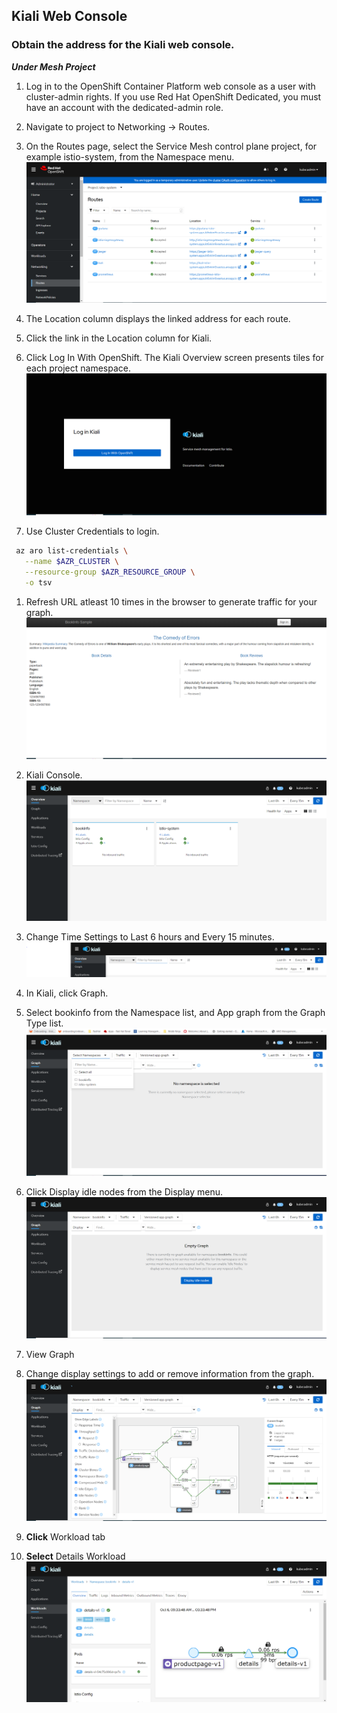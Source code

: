 ## Kiali Web Console
### Obtain the address for the Kiali web console.
***Under Mesh Project***

1. Log in to the OpenShift Container Platform web console as a user with cluster-admin rights. If you use Red Hat OpenShift Dedicated, you must have an account with the dedicated-admin role.

1. Navigate to project to Networking → Routes.

1. On the Routes page, select the Service Mesh control plane project, for example istio-system, from the Namespace menu.
![Project Network Route](../assets/images/click-network-under-project-view-kiali-route.PNG)

1. The Location column displays the linked address for each route.

1. Click the link in the Location column for Kiali.

1. Click Log In With OpenShift. The Kiali Overview screen presents tiles for each project namespace.
![Kiali Login](../assets/images/kiali-login-with-cluster-credentials.PNG)

1. Use Cluster Credentials to login.
```bash
 az aro list-credentials \
   --name $AZR_CLUSTER \
   --resource-group $AZR_RESOURCE_GROUP \
   -o tsv
```
1. Refresh URL atleast 10 times in the browser to generate traffic for your graph.
![URL](../assets/images/product-page.PNG)

1. Kiali Console.
![Kiali Console](../assets/images/verify-overiview-bookinfoapp.PNG)

1. Change Time Settings to Last 6 hours and Every 15 minutes.
![Kiali Console Time Change](../assets/images/time-change.PNG)

1. In Kiali, click Graph.

1. Select bookinfo from the Namespace list, and App graph from the Graph Type list.
![Kiali Console](../assets/images/select-bookinfo-from-kiali-dropdown-graph-tab.PNG)

1. Click Display idle nodes from the Display menu.
![Kiali Console](../assets/images/kiali-click-display-idlenodes-graph-tab.PNG)

1. View Graph
1. Change display settings to add or remove information from the graph.
![Kiali Console](../assets/images/graph-example.PNG)

1. **Click** Workload tab
1. **Select** Details Workload
![Kiali Console](../assets/images/example-details-workload.PNG)

